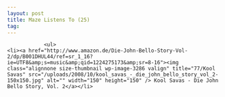 ```yaml
---
layout: post
title: Maze Listens To (25)
tag: 
---
```



                <ul>
    <li><a href="http://www.amazon.de/Die-John-Bello-Story-Vol-2/dp/B001DHUL44/ref=sr_1_16?ie=UTF8&amp;s=music&amp;qid=1224275173&amp;sr=8-16"><img class="alignnone size-thumbnail wp-image-3286 valign" title="77/Kool Savas" src="/uploads/2008/10/kool_savas_-_die_john_bello_story_vol_2-150x150.jpg" alt="" width="150" height="150" /> Kool Savas - Die John Bello Story, Vol. 2</a></li>
</ul>
            
